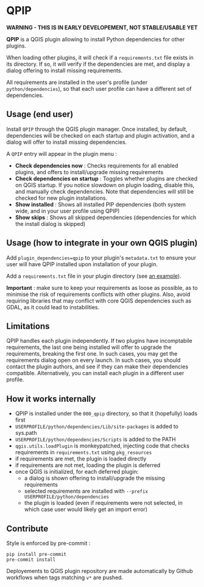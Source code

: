 # QPIP

**WARNING - THIS IS IN EARLY DEVELOPEMENT, NOT STABLE/USABLE YET**

**QPIP** is a QGIS plugin allowing to install Python dependencies for other plugins.

When loading other plugins, it will check if a `requirements.txt` file exists in its directory. If so, it will verify if the dependencies are met, and display a dialog offering to install missing requirements.

All requirements are installed in the user's profile (under `python/dependencies`), so that each user profile can have a different set of dependencies.

## Usage (end user)

Install `QPIP` through the QGIS plugin manager. Once installed, by default, dependencies will be checked on each startup and plugin activation, and a dialog will offer to install missing dependencies.

A `QPIP` entry will appear  in the plugin menu :
- **Check dependencies now** : Checks requirements for all enabled plugins, and offers to install/upgrade missing requirements
- **Check dependencies on startup** : Toggles whether plugins are checked on QGIS startup. If you notice slowdown on plugin loading, disable this, and manually check dependencies. Note that dependencies will still be checked for new plugin installations.
- **Show installed** : Shows all installed PIP dependencies (both system wide, and in your user profile using QPIP)
- **Show skips** : Shows all skipped dependencies (dependencies for which the install dialog is skipped)

## Usage (how to integrate in your own QGIS plugin)

Add `plugin_dependencies=qpip` to your plugin's `metadata.txt` to ensure your user will have QPIP installed upon installation of your plugin.

Add a `requirements.txt` file in your plugin directory (see [an example](https://pip.pypa.io/en/stable/cli/pip_install/#example-requirements-file)).

**Important** : make sure to keep your requirements as loose as possible, as to minimise the risk of requirements conflicts with other plugins. Also, avoid requiring libraries that may conflict with core QGIS dependencies such as GDAL, as it could lead to instabilities.

## Limitations

QPIP handles each plugin independently. If two plugins have incomptabile requirements, the last one being installed will offer to upgrade the requirements, breaking the first one. In such cases, you may get the requirements dialog open on every launch. In such cases, you should contact the plugin authors, and see if they can make their dependencies compatible. Alternatively, you can install each plugin in a different user profile.


## How it works internally

- QPIP is installed under the `000_qpip` directory, so that it (hopefully) loads first
- `USERPROFILE/python/dependencies/Lib/site-packages` is added to sys.path
- `USERPROFILE/python/dependencies/Scripts` is added to the PATH
- `qgis.utils.loadPlugin` is monkeypatched, injecting code that checks requirements in `requirements.txt` using `pkg_resources`
- if requirements are met, the plugin is loaded directly
- if requirements are not met, loading the plugin is deferred
- once QGIS is initialized, for each deferred plugin:
  - a dialog is shown offering to install/upgrade the missing requirements
  - selected requirements are installed with `--prefix USERPROFILE/python/dependencies`
  - the plugin is loaded (even if requirements were not selected, in which case user would likely get an import error)


## Contribute

Style is enforced by pre-commit :
```
pip install pre-commit
pre-commit install
```

Deployements to QGIS plugin repository are made automatically by Github workflows when tags matching `v*` are pushed.
